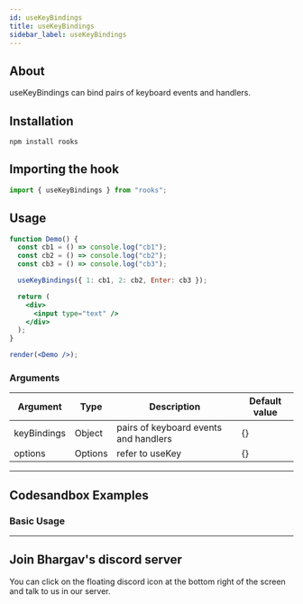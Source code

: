 ```yaml
---
id: useKeyBindings
title: useKeyBindings
sidebar_label: useKeyBindings
---
```


## About

useKeyBindings can bind pairs of keyboard events and handlers.

[//]: # "Main"

## Installation

```
npm install rooks
```

## Importing the hook

```javascript
import { useKeyBindings } from "rooks";
```

## Usage

```jsx
function Demo() {
  const cb1 = () => console.log("cb1");
  const cb2 = () => console.log("cb2");
  const cb3 = () => console.log("cb3");

  useKeyBindings({ 1: cb1, 2: cb2, Enter: cb3 });

  return (
    <div>
      <input type="text" />
    </div>
  );
}

render(<Demo />);
```

### Arguments

| Argument    | Type    | Description                           | Default value |
| ----------- | ------- | ------------------------------------- | ------------- |
| keyBindings | Object  | pairs of keyboard events and handlers | {}            |
| options     | Options | refer to useKey                       | {}            |

---

## Codesandbox Examples

### Basic Usage

---

## Join Bhargav's discord server

You can click on the floating discord icon at the bottom right of the screen and talk to us in our server.
